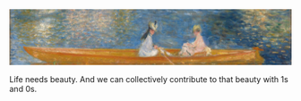 <img width="100%" height="100px" style="object-fit:cover" src="Renoir.jpg" alt="Impressionism">
<p>Life needs beauty. And we can collectively contribute to that beauty with 1s and 0s.</p>
